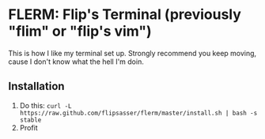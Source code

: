 # FLERM: Flip's Terminal (previously "flim" or "flip's vim")

This is how I like my terminal set up. Strongly recommend you keep moving, cause I don't know what the hell I'm doin.

## Installation

1. Do this: `curl -L https://raw.github.com/flipsasser/flerm/master/install.sh | bash -s stable`
2. Profit

